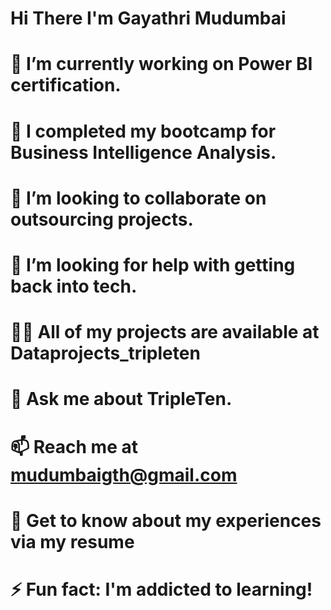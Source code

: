 # Hi There I'm Gayathri Mudumbai

# 🔭 I’m currently working on Power BI certification.
# 🌱 I completed my bootcamp for Business Intelligence Analysis.
# 👯 I’m looking to collaborate on outsourcing projects.
# 🤝 I’m looking for help with getting back into tech.
# 👨‍💻 All of my projects are available at Dataprojects_tripleten
# 💬 Ask me about TripleTen.
# 📫 Reach me at mudumbaigth@gmail.com
# 📄 Get to know about my experiences via my resume 
# ⚡ Fun fact: I'm addicted to learning!

